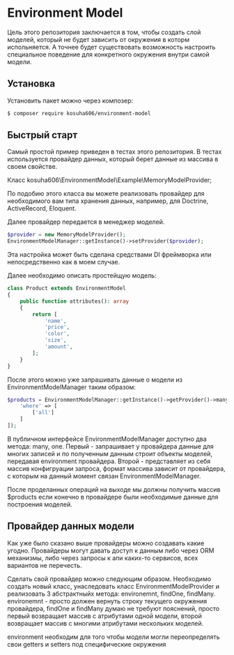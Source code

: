 
# Environment Model

Цель этого репозитория заключается в том, чтобы создать слой
моделей, который не будет зависить от окружения в которм испольняется.
А точнее будет существовать возможность настроить специальное
поведение для конкретного окружения внутри самой модели.

## Установка
Установить пакет можно через композер:
```bash
$ composer require kosuha606/environment-model
```

## Быстрый старт

Самый простой пример приведен в тестах этого репозитория.
В тестах используется провайдер данных, который берет данные
из массива в своем свойстве. 

Класс kosuha606\EnvironmentModel\Example\MemoryModelProvider;

По подобию этого класса вы можете реализовать провайдер для необходимого
вам типа хранения данных, например, для Doctrine, ActiveRecord, Eloquent.

Далее провайдер передается в менеджер моделей.

```php
$provider = new MemoryModelProvider();
EnvironmentModelManager::getInstance()->setProvider($provider);
```

Эта настройка может быть сделана средствами DI фреймворка или непосредственно как в моем случае.

Далее необходимо описать простейщую модель:
```php
class Product extends EnvironmentModel
{
    public function attributes(): array
    {
        return [
            'name',
            'price',
            'color',
            'size',
            'amount',
        ];
    }
}
```

После этого можно уже запрашивать данные о модели из EnvironmentModelManager таким образом:
```php
$products = EnvironmentModelManager::getInstance()->getProvider()->many(Product::class, [
    'where' => [
        ['all']
    ]
]);
```

В публичном интерфейсе EnvironmentModelManager доступно два метода: many, one. Первый - запрашивает у провайдера
данные для многих записей и по полученным данным строит объекты моделей, передавая environment провайдера. 
Второй - представляет из себя массив конфигруации запроса, формат массива зависит от провайдера, с которым на данный
момент связан EnvironmentModelManager.

После проделанных операций на выходе мы должны получить массив $products если конечно в провайдере были необходимые данные
для построения моделей.

## Провайдер данных модели

Как уже было сказано выше провайдеры можно создавать какие угодно. Провайдеры могут давать доступ к данным либо через 
ORM механизмы, либо через запросы к апи каких-то сервисов, всех вариантов не перечесть.

Сделать свой провайдер можно следующим образом. Необходимо создать новый класс, унаследовать класс EnvironmentModelProvider
и реализовать 3 абстрактныйх метода: environemnt, findOne, findMany. environemnt - просто должен вернуть строку текущего 
окружения провайдера, findOne и findMany думаю не требуют пояснений, просто первый возвращает массив с атрибутами одной 
модели, второй возвращает массив с многими атрибутами нескольких моделей.

environment необходим для того чтобы модели могли переопределять свои getters и setters под специфические окружения

